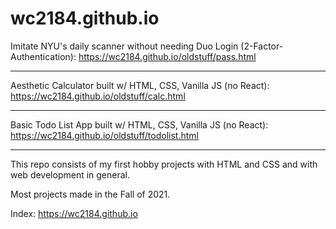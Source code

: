 # wc2184.github.io

Imitate NYU's daily scanner without needing Duo Login (2-Factor-Authentication):
https://wc2184.github.io/oldstuff/pass.html

---

Aesthetic Calculator built w/ HTML, CSS, Vanilla JS (no React):
https://wc2184.github.io/oldstuff/calc.html

---

Basic Todo List App built w/ HTML, CSS, Vanilla JS (no React):
https://wc2184.github.io/oldstuff/todolist.html

---


This repo consists of my first hobby projects with HTML and CSS and with web development in general. 

Most projects made in the Fall of 2021.

Index: https://wc2184.github.io
